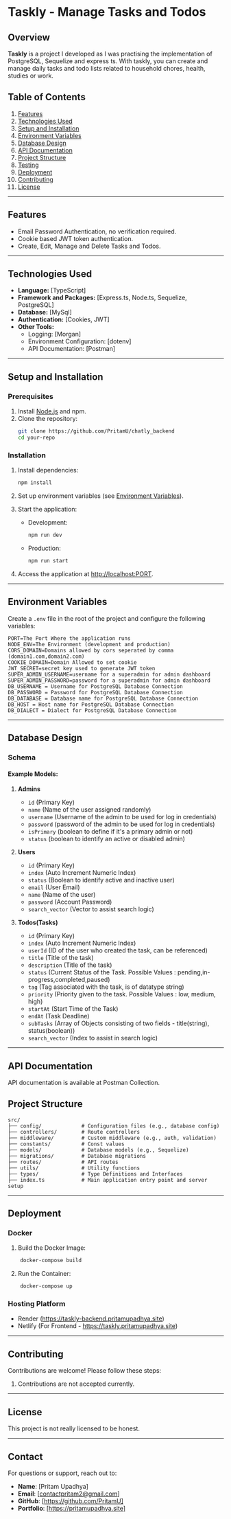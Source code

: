 # Taskly - Manage Tasks and Todos

## Overview

**Taskly** is a project I developed as I was practising the implementation
of PostgreSQL, Sequelize and express ts. With taskly, you can create and manage daily tasks and todo lists related to household chores, health, studies or work.

## Table of Contents

1. [Features](#features)
2. [Technologies Used](#technologies-used)
3. [Setup and Installation](#setup-and-installation)
4. [Environment Variables](#environment-variables)
5. [Database Design](#database-design)
6. [API Documentation](#api-documentation)
7. [Project Structure](#project-structure)
8. [Testing](#testing)
9. [Deployment](#deployment)
10. [Contributing](#contributing)
11. [License](#license)

---

## Features

- Email Password Authentication, no verification required.
- Cookie based JWT token authentication.
- Create, Edit, Manage and Delete Tasks and Todos.

---

## Technologies Used

- **Language:** [TypeScript]
- **Framework and Packages:** [Express.ts, Node.ts, Sequelize, PostgreSQL]
- **Database:** [MySql]
- **Authentication:** [Cookies, JWT]
- **Other Tools:**
  - Logging: [Morgan]
  - Environment Configuration: [dotenv]
  - API Documentation: [Postman]

---

## Setup and Installation

### Prerequisites

1. Install [Node.js](https://nodejs.org/) and npm.
2. Clone the repository:
   ```bash
   git clone https://github.com/PritamU/chatly_backend
   cd your-repo
   ```

### Installation

1. Install dependencies:

   ```bash
   npm install
   ```

2. Set up environment variables (see [Environment Variables](#environment-variables)).

3. Start the application:

   - Development:
     ```bash
     npm run dev
     ```
   - Production:
     ```bash
     npm run start
     ```

4. Access the application at [http://localhost:PORT](http://localhost:PORT).

---

## Environment Variables

Create a `.env` file in the root of the project and configure the following variables:

```plaintext
PORT=The Port Where the application runs
NODE_ENV=The Environment (development and production)
CORS_DOMAIN=Domains allowed by cors seperated by comma (domain1.com,domain2.com)
COOKIE_DOMAIN=Domain Allowed to set cookie
JWT_SECRET=secret key used to generate JWT token
SUPER_ADMIN_USERNAME=username for a superadmin for admin dashboard
SUPER_ADMIN_PASSWORD=password for a superadmin for admin dashboard
DB_USERNAME = Username for PostgreSQL Database Connection
DB_PASSWORD = Password for PostgreSQL Database Connection
DB_DATABASE = Database name for PostgreSQL Database Connection
DB_HOST = Host name for PostgreSQL Database Connection
DB_DIALECT = Dialect for PostgreSQL Database Connection
```

---

## Database Design

### Schema

#### Example Models:

1. **Admins**

   - `id` (Primary Key)
   - `name` (Name of the user assigned randomly)
   - `username` (Username of the admin to be used for log in credentials)
   - `password` (password of the admin to be used for log in credentials)
   - `isPrimary` (boolean to define if it's a primary admin or not)
   - `status` (boolean to identify an active or disabled admin)

2. **Users**

   - `id` (Primary Key)
   - `index` (Auto Increment Numeric Index)
   - `status` (Boolean to identify active and inactive user)
   - `email` (User Email)
   - `name` (Name of the user)
   - `password` (Account Password)
   - `search_vector` (Vector to assist search logic)

3. **Todos(Tasks)**
   - `id` (Primary Key)
   - `index` (Auto Increment Numeric Index)
   - `userId` (ID of the user who created the task, can be referenced)
   - `title` (Title of the task)
   - `description` (Title of the task)
   - `status` (Current Status of the Task. Possible Values : pending,in-progress,completed,paused)
   - `tag` (Tag associated with the task, is of datatype string)
   - `priority` (Priority given to the task. Possible Values : low, medium, high)
   - `startAt` (Start Time of the Task)
   - `endAt` (Task Deadline)
   - `subTasks` (Array of Objects consisting of two fields - title(string), status(boolean))
   - `search_vector` (Index to assist in search logic)

---

## API Documentation

API documentation is available at Postman Collection.

## Project Structure

```plaintext
src/
├── config/             # Configuration files (e.g., database config)
├── controllers/        # Route controllers
├── middleware/         # Custom middleware (e.g., auth, validation)
├── constants/          # Const values
├── models/             # Database models (e.g., Sequelize)
├── migrations/         # Database migrations
├── routes/             # API routes
├── utils/              # Utility functions
├── types/              # Type Definitions and Interfaces
├── index.ts            # Main application entry point and server setup
```

---

## Deployment

### Docker

1. Build the Docker Image:

```powershell
    docker-compose build
```

2. Run the Container:

```powershell
    docker-compose up

```

### Hosting Platform

- Render (https://taskly-backend.pritamupadhya.site)
- Netlify (For Frontend - https://taskly.pritamupadhya.site)

---

## Contributing

Contributions are welcome! Please follow these steps:

1. Contributions are not accepted currently.

---

## License

This project is not really licensed to be honest.

---

## Contact

For questions or support, reach out to:

- **Name**: [Pritam Upadhya]
- **Email**: [contactpritam2@gmail.com]
- **GitHub**: [https://github.com/PritamU]
- **Portfolio**: [https://pritamupadhya.site]
